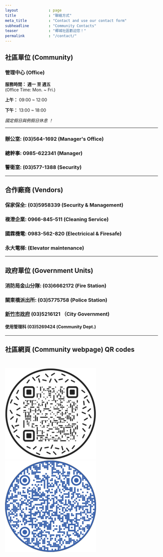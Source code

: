 ```yaml
---
layout              : page
title               : "聯絡方式"
meta_title          : "Contact and use our contact form"
subheadline         : "Community Contacts"
teaser              : "椰城社區歡迎您！"
permalink           : "/contact/"
---
```


## 社區單位 (Community)

### 管理中心 (Office)

**服務時間： 週一 至 週五** <br>
(Office Time: Mon. ~ Fri.) <br>

**上午：** 09:00 ~ 12:00<br>

**下午：** 13:00 ~ 18:00<br>

*國定假日與例假日休息 ！* <br>

---
### 辦公室: (03)564-1692 (Manager's Office)

### 總幹事: 0985-622341 (Manager)

### 警衛室: (03)577-1388 (Security)

---
## 合作廠商 (Vendors)

### 保家保全: (03)5958339 (Security & Management)

### 複澄企業: 0966-845-511 (Cleaning Service)

### 國霖機電: 0983-562-820 (Electricical & Firesafe)

### 永大電梯: (Elevator maintenance)

---
## 政府單位 (Government Units)

### 消防局金山分隊: (03)6662172 (Fire Station)

### 關東橋派出所: (03)5775758 (Police Station)

### [新竹市政府](https://www.hccg.gov.tw/ch/home.jsp?id=46&parentpath=0,7) (03)5216121 （City Government)

#### 使用管理科 (03)5269424 (Community Dept.)

---
## 社區網頁 (Community webpage) QR codes

<br>
<p>
<img src="https://github.com/coconutcity30050/community27/raw/gh-pages/assets/img/websiteQR.png">
<img src="https://github.com/coconutcity30050/community27/raw/gh-pages/assets/img/circleQR.png">
</p>
